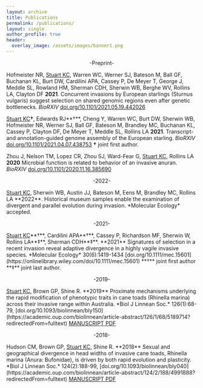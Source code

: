 ```yaml
---
layout: archive
title: Publications
permalink: /publications/
layout: single
author_profile: true
header:
  overlay_image: /assets/images/banner1.png
---
```



<p style="text-align: center;"> -Preprint- </p>

Hofmeister NR, <u>Stuart KC</u>, Warren WC, Werner SJ, Bateson M, Ball GF, Buchanan KL, Burt DW, Cardilini APA, Cassey P, De Meyer T, George J, Meddle SL, Rowland HM, Sherman CDH, Sherwin WB, Berghe WV, Rollins LA, Clayton DF **2021**. Concurrent invasions by European starlings (Sturnus vulgaris) suggest selection on shared genomic regions even after genetic bottlenecks. *BioRXIV* [doi.org/10.1101/2021.05.19.442026](https://doi.org/10.1101/2021.05.19.442026)

<u>Stuart KC</u>**†**, Edwards RJ**†**, Cheng Y, Warren WC, Burt DW, Sherwin WB, Hofmeister NR, Werner SJ, Ball GF, Bateson M, Brandley MC, Buchanan KL, Cassey P, Clayton DF, De Meyer T, Meddle SL, Rollins LA **2021**. Transcript- and annotation-guided genome assembly of the European starling. *BioRXIV* [doi.org/10.1101/2021.04.07.438753](https://doi.org/10.1101/2021.04.07.438753) **†** joint first author.

Zhou J, Nelson TM, Lopez CR, Zhou SJ, Ward-Fear G, <u>Stuart KC</u>, Rollins LA **2020** Microbial function is related to behavior of an invasive anuran. *BioRXIV* [doi.org/10.1101/2020.11.16.385690](https://doi.org/10.1101/2020.11.16.385690)

<p style="text-align: center;"> -2022- </p>
<u>Stuart KC</u>, Sherwin WB, Austin JJ, Bateson M, Eens M, Brandley MC, Rollins LA **2022**. Historical museum samples enable the examination of divergent and parallel evolution during invasion. *Molecular Ecology* accepted.

<p style="text-align: center;"> -2021- </p>
<u>Stuart KC</u>**†**, Cardilini APA**†**, Cassey P, Richardson MF, Sherwin W, Rollins LA**‡**, Sherman CDH**‡**. **2021** Signatures of selection in a recent invasion reveal adaptive divergence in a highly vagile invasive species. *Molecular Ecology* 30(6):1419-1434 [doi.org/10.1111/mec.15601](https://onlinelibrary.wiley.com/doi/10.1111/mec.15601)  **†** joint first author  **‡** joint last author.

<p style="text-align: center;"> -2019- </p>
<u>Stuart KC</u>, Brown GP, Shine R. **2019** Proximate mechanisms underlying the rapid modification of phenotypic traits in cane toads (Rhinella marina) across their invasive range within Australia. *Biol J Linnean Soc.* 126(1):68-79, [doi.org/10.1093/biolinnean/bly150](https://academic.oup.com/biolinnean/article-abstract/126/1/68/5189714?redirectedFrom=fulltext)
<a href="/assets/papers/2.CaneToadPlasticity.pdf" class="btn btn--info">MANUSCRIPT PDF</a>

<p style="text-align: center;"> -2018- </p>
Hudson CM, Brown GP, <u>Stuart KC</u>, Shine R. **2018** Sexual and geographical divergence in head widths of invasive cane toads, Rhinella marina (Anura: Bufonidae), is driven by both rapid evolution and plasticity. *Biol J Linnean Soc.* 124(2):188-99, [doi.org/10.1093/biolinnean/bly040](https://academic.oup.com/biolinnean/article-abstract/124/2/188/4991888?redirectedFrom=fulltext)
<a href="/assets/papers/1.SexualandgeographicaldivergenceinheadwidthsofinvasivecanetoadsRhinellamarinaAnura-Bufonidaeisdrivenbybothrapidevolutionandplasticity.pdf" class="btn btn--info">MANUSCRIPT PDF</a>

